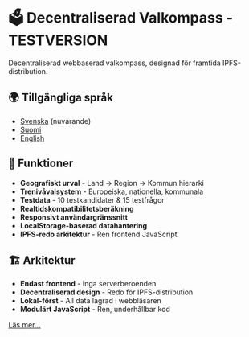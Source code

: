 # 🗳️ Decentraliserad Valkompass - TESTVERSION

Decentraliserad webbaserad valkompass, designad för framtida IPFS-distribution.

## 🌍 Tillgängliga språk
- [Svenska](README.sv.md) (nuvarande)
- [Suomi](README.fi.md)
- [English](README.md)

## 🚀 Funktioner
- **Geografiskt urval** - Land → Region → Kommun hierarki
- **Trenivåvalsystem** - Europeiska, nationella, kommunala
- **Testdata** - 10 testkandidater & 15 testfrågor
- **Realtidskompatibilitetsberäkning**
- **Responsivt användargränssnitt**
- **LocalStorage-baserad datahantering**
- **IPFS-redo arkitektur** - Ren frontend JavaScript

## 🏗️ Arkitektur
- **Endast frontend** - Inga serverberoenden
- **Decentraliserad design** - Redo för IPFS-distribution
- **Lokal-först** - All data lagrad i webbläsaren
- **Modulärt JavaScript** - Ren, underhållbar kod

[Läs mer...](docs/guide/index.sv.md)
